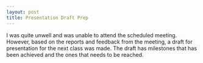 ```yaml
---
layout: post
title: Presentation Draft Prep
---
```

I was quite unwell and was unable to attend the scheduled meeting.
	However, based on the reports and feedback from the meeting, a draft for presentation for the next class was made.
	The draft has milestones that has been achieved and the ones that needs to be reached.